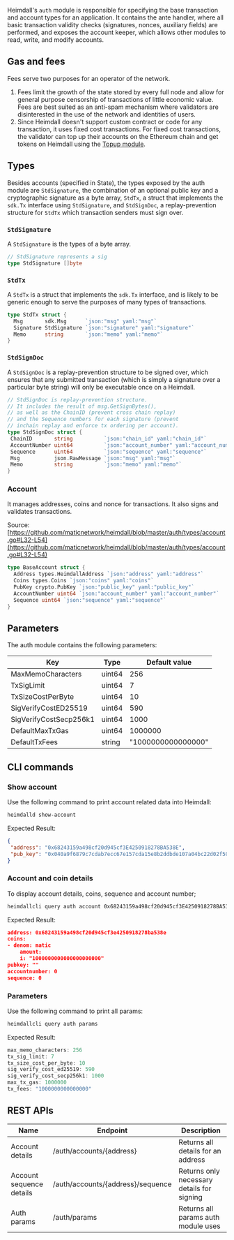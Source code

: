 Heimdall's `auth` module is responsible for specifying the base transaction and account types for an application. It contains the ante handler, where all basic transaction validity checks (signatures, nonces, auxiliary fields) are performed, and exposes the account keeper, which allows other modules to read, write, and modify accounts.

## Gas and fees

Fees serve two purposes for an operator of the network.

1. Fees limit the growth of the state stored by every full node and allow for general purpose censorship of transactions of little economic value. Fees are best suited as an anti-spam mechanism where validators are disinterested in the use of the network and identities of users.
2. Since Heimdall doesn't support custom contract or code for any transaction, it uses fixed cost transactions. For fixed cost transactions, the validator can top up their accounts on the Ethereum chain and get tokens on Heimdall using the [Topup module](topup.md).

## Types

Besides accounts (specified in State), the types exposed by the auth module are `StdSignature`, the combination of an optional public key and a cryptographic signature as a byte array, `StdTx`, a struct that implements the `sdk.Tx` interface using `StdSignature`, and `StdSignDoc`, a replay-prevention structure for `StdTx` which transaction senders must sign over.

### `StdSignature`

A `StdSignature` is the types of a byte array.

```go
// StdSignature represents a sig
type StdSignature []byte
```

### `StdTx`

A `StdTx` is a struct that implements the `sdk.Tx` interface, and is likely to be generic enough to serve the purposes of many types of transactions.

```go
type StdTx struct {
  Msg       sdk.Msg      `json:"msg" yaml:"msg"`
  Signature StdSignature `json:"signature" yaml:"signature"`
  Memo      string       `json:"memo" yaml:"memo"`
}
```

### `StdSignDoc`

A `StdSignDoc` is a replay-prevention structure to be signed over, which ensures that any submitted transaction (which is simply a signature over a particular byte string) will only be executable once on a Heimdall.

```go
// StdSignDoc is replay-prevention structure.
// It includes the result of msg.GetSignBytes(),
// as well as the ChainID (prevent cross chain replay)
// and the Sequence numbers for each signature (prevent
// inchain replay and enforce tx ordering per account).
type StdSignDoc struct {
 ChainID       string          `json:"chain_id" yaml:"chain_id"`
 AccountNumber uint64          `json:"account_number" yaml:"account_number"`
 Sequence      uint64          `json:"sequence" yaml:"sequence"`
 Msg           json.RawMessage `json:"msg" yaml:"msg"`
 Memo          string          `json:"memo" yaml:"memo"`
}
```

### Account

It manages addresses, coins and nonce for transactions. It also signs and validates transactions.

Source: [https://github.com/maticnetwork/heimdall/blob/master/auth/types/account.go#L32-L54](https://github.com/maticnetwork/heimdall/blob/master/auth/types/account.go#L32-L54)

```go
type BaseAccount struct {
  Address types.HeimdallAddress `json:"address" yaml:"address"`
  Coins types.Coins `json:"coins" yaml:"coins"`
  PubKey crypto.PubKey `json:"public_key" yaml:"public_key"`
  AccountNumber uint64 `json:"account_number" yaml:"account_number"`
  Sequence uint64 `json:"sequence" yaml:"sequence"`
}
```

## Parameters

The auth module contains the following parameters:

| Key                    | Type   | Default value      |
| ---------------------- | ------ | ------------------ |
| MaxMemoCharacters      | uint64 | 256                |
| TxSigLimit             | uint64 | 7                  |
| TxSizeCostPerByte      | uint64 | 10                 |
| SigVerifyCostED25519   | uint64 | 590                |
| SigVerifyCostSecp256k1 | uint64 | 1000               |
| DefaultMaxTxGas        | uint64 | 1000000            |
| DefaultTxFees          | string | "1000000000000000" |

## CLI commands

### Show account

Use the following command to print account related data into Heimdall:

```bash
heimdalld show-account
```

Expected Result:

```json
{
 "address": "0x68243159a498cf20d945cf3E4250918278BA538E",
 "pub_key": "0x040a9f6879c7cdab7ecc67e157cda15e8b2ddbde107a04bc22d02f50032e393f6360a05e85c7c1ecd201ad30dfb886af12dd02b47e4463f6f0f6f94159dc9f10b8"
}
```

### Account and coin details

To display account details, coins, sequence and account number;

```bash
heimdallcli query auth account 0x68243159a498cf20d945cf3E4250918278BA538E --trust-node
```

Expected Result:

```json
address: 0x68243159a498cf20d945cf3e4250918278ba538e
coins:
- denom: matic
    amount:
    i: "1000000000000000000000"
pubkey: ""
accountnumber: 0
sequence: 0
```

### Parameters

Use the following command to print all params:

```go
heimdallcli query auth params
```

Expected Result:

```go
max_memo_characters: 256
tx_sig_limit: 7
tx_size_cost_per_byte: 10
sig_verify_cost_ed25519: 590
sig_verify_cost_secp256k1: 1000
max_tx_gas: 1000000
tx_fees: "1000000000000000"
```

## REST APIs

| Name                     | Endpoint                          | Description                                |
| ------------------------ | --------------------------------- | ------------------------------------------ |
| Account details          | /auth/accounts/{address}          | Returns all details for an address         |
| Account sequence details | /auth/accounts/{address}/sequence | Returns only necessary details for signing |
| Auth params              | /auth/params                      | Returns all params auth module uses        |
